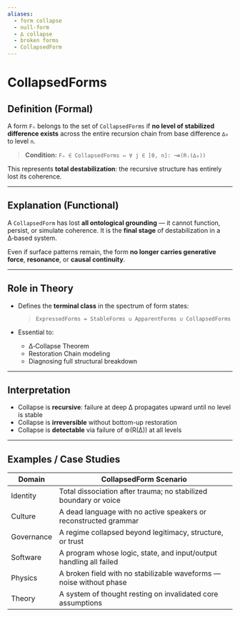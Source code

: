 ```yaml
---
aliases:
  - form collapse
  - null-form
  - ∆ collapse
  - broken forms
  - CollapsedForm
---
```




# CollapsedForms


## Definition (Formal)

A form `Fₙ` belongs to the set of `CollapsedForms` if **no level of stabilized difference exists** across the entire recursion chain from base difference `∆₀` to level `n`.

> **Condition:**
> `Fₙ ∈ CollapsedForms ⇔ ∀ j ∈ [0, n]: ¬⊚(Rⱼ(∆₀))`

This represents **total destabilization**: the recursive structure has entirely lost its coherence.

---

## Explanation (Functional)

A `CollapsedForm` has lost **all ontological grounding** — it cannot function, persist, or simulate coherence.
It is the **final stage** of destabilization in a ∆‑based system.

Even if surface patterns remain, the form **no longer carries generative force**, **resonance**, or **causal continuity**.

---

## Role in Theory

* Defines the **terminal class** in the spectrum of form states:

  > `ExpressedForms = StableForms ∪ ApparentForms ∪ CollapsedForms`

* Essential to:

  * ∆‑Collapse Theorem
  * Restoration Chain modeling
  * Diagnosing full structural breakdown

---

## Interpretation

* Collapse is **recursive**: failure at deep ∆ propagates upward until no level is stable
* Collapse is **irreversible** without bottom-up restoration
* Collapse is **detectable** via failure of ⊚(R(∆)) at all levels

---

## Examples / Case Studies

| Domain     | CollapsedForm Scenario                                              |
| ---------- | ------------------------------------------------------------------- |
| Identity   | Total dissociation after trauma; no stabilized boundary or voice    |
| Culture    | A dead language with no active speakers or reconstructed grammar    |
| Governance | A regime collapsed beyond legitimacy, structure, or trust           |
| Software   | A program whose logic, state, and input/output handling all failed  |
| Physics    | A broken field with no stabilizable waveforms — noise without phase |
| Theory     | A system of thought resting on invalidated core assumptions         |


